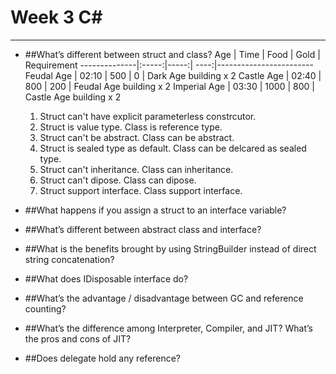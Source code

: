# Week 3 C#
---
* ##What’s different between struct and class?
    Age           | Time  | Food | Gold | Requirement
    --------------|:-----:|-----:| ----:|------------------------
    Feudal Age    | 02:10 |  500 |    0 | Dark Age building x 2
    Castle Age    | 02:40 |  800 |  200 | Feudal Age building x 2
    Imperial Age  | 03:30 | 1000 |  800 | Castle Age building x 2  
    
  1. Struct can't have explicit parameterless constrcutor.
  2. Struct is value type. Class is reference type.
  3. Struct can't be abstract. Class can be abstract.
  4. Struct is sealed type as default. Class can be delcared as sealed type.
  5. Struct can't inheritance. Class can inheritance.
  6. Struct can't dipose. Class can dipose.
  7. Struct support interface. Class support interface.

* ##What happens if you assign a struct to an interface variable?
* ##What’s different between abstract class and interface?
* ##What is the benefits brought by using StringBuilder instead of direct string concatenation?
* ##What does IDisposable interface do?
* ##What’s the advantage / disadvantage between GC and reference counting?
* ##What’s the difference among Interpreter, Compiler, and JIT? What’s the pros and cons of JIT?
* ##Does delegate hold any reference?